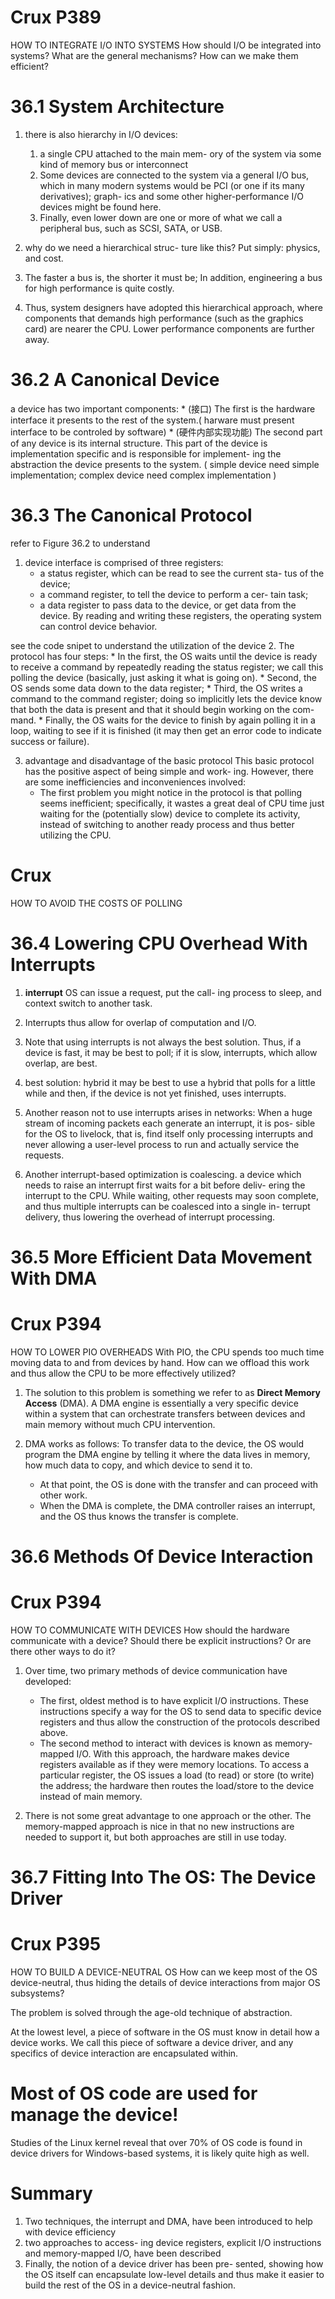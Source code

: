 # Crux P389
HOW TO INTEGRATE I/O INTO SYSTEMS
How should I/O be integrated into systems? 
What are the general
mechanisms?
How can we make them efficient?


# 36.1 System Architecture
1. there is also hierarchy in I/O devices:
    1. a single CPU attached to the main mem- ory of the system via some kind of memory bus or interconnect
    2. Some devices are connected to the system via a general I/O bus, which in many modern systems would be PCI (or one if its many derivatives); graph- ics and some other higher-performance I/O devices might be found here.
    3. Finally, even lower down are one or more of what we call a peripheral bus, such as SCSI, SATA, or USB.

2. why do we need a hierarchical struc- ture like this? Put simply: 
    physics, and cost.

3. The faster a bus is, the shorter it must be; In addition, engineering a bus for high performance is quite costly.
    
4. Thus, system designers have adopted this hierarchical approach, where components that demands high performance (such as the graphics card) are nearer the CPU.  Lower performance components are further away.


# 36.2 A Canonical Device
a device has two important components:
    * (接口) The first is the hardware interface it presents to the rest of the system.( harware must present interface to be controled by software)
    * (硬件内部实现功能) The second part of any device is its internal structure. This part of the device is implementation specific and is responsible for implement- ing the abstraction the device presents to the system. ( simple device need simple implementation; complex device need complex implementation )


# 36.3 The Canonical Protocol
refer to Figure 36.2 to understand
1. device interface is comprised of three registers:
    * a status register, which can be read to see the current sta- tus of the device;
    * a command register, to tell the device to perform a cer- tain task;
    * a data register to pass data to the device, or get data from the device.
By reading and writing these registers, the operating system can control device behavior.


see the code snipet to understand the utilization of the device
2. The protocol has four steps:
    * In the first, the OS waits until the device is ready to receive a command by repeatedly reading the status register; we call this polling the device (basically, just asking it what is going on).
    * Second, the OS sends some data down to the data register; 
    * Third, the OS writes a command to the command register; doing so implicitly lets the device know that both the data is present and that it should begin working on the com- mand.
    * Finally, the OS waits for the device to finish by again polling it in a loop, waiting to see if it is finished (it may then get an error code to indicate success or failure).

3. advantage and disadvantage of the basic protocol
This basic protocol has the positive aspect of being simple and work- ing. However, there are some inefficiencies and inconveniences involved:
    * The first problem you might notice in the protocol is that polling seems inefficient; specifically, it wastes a great deal of CPU time just waiting for the (potentially slow) device to complete its activity, instead of switching to another ready process and thus better utilizing the CPU.


# Crux 
HOW TO AVOID THE COSTS OF POLLING


# 36.4 Lowering CPU Overhead With Interrupts
1. __interrupt__
OS can issue a request, put the call- ing process to sleep, and context switch to another task.

2. Interrupts thus allow for overlap of computation and I/O.

3. Note that using interrupts is not always the best solution.
Thus, if a device is fast, it may be best to poll; if it is slow, interrupts, which allow overlap, are best.

4. best solution: hybrid
it may be best to use a hybrid that polls for a little while and then, if the device is not yet finished, uses interrupts.

5. Another reason not to use interrupts arises in networks:
    When a huge stream of incoming packets each generate an interrupt, it is pos- sible for the OS to livelock, that is, find itself only processing interrupts and never allowing a user-level process to run and actually service the requests.

6. Another interrupt-based optimization is coalescing.
    a device which needs to raise an interrupt first waits for a bit before deliv- ering the interrupt to the CPU. While waiting, other requests may soon complete, and thus multiple interrupts can be coalesced into a single in- terrupt delivery, thus lowering the overhead of interrupt processing.


# 36.5 More Efficient Data Movement With DMA
# Crux P394 
HOW TO LOWER PIO OVERHEADS
With PIO, the CPU spends too much time moving data to and from devices by hand. 
How can we offload this work and thus allow the CPU to be more effectively utilized?

1. The solution to this problem is something we refer to as __Direct Memory Access__ (DMA). A DMA engine is essentially a very specific device within a system that can orchestrate transfers between devices and main memory without much CPU intervention.

2. DMA works as follows:
    To transfer data to the device,  the OS would program the DMA engine by telling it where the data lives in memory, how much data to copy, and which device to send it to.
    * At that point, the OS is done with the transfer and can proceed with other work.
    * When the DMA is complete, the DMA controller raises an interrupt, and the OS thus knows the transfer is complete.


# 36.6 Methods Of Device Interaction
# Crux P394 
HOW TO COMMUNICATE WITH DEVICES
How should the hardware communicate with a device? 
Should there be explicit instructions? 
Or are there other ways to do it?

1. Over time, two primary methods of device communication have developed:
    * The first, oldest method is to have explicit I/O instructions.
These instructions specify a way for the OS to send data to specific device registers and thus allow the construction of the protocols described above.
    * The second method to interact with devices is known as memory- mapped I/O. With this approach, the hardware makes device registers available as if they were memory locations. To access a particular register, the OS issues a load (to read) or store (to write) the address; the hardware then routes the load/store to the device instead of main memory.

2. There is not some great advantage to one approach or the other. The memory-mapped approach is nice in that no new instructions are needed to support it, but both approaches are still in use today.


# 36.7 Fitting Into The OS: The Device Driver
# Crux P395
HOW TO BUILD A DEVICE-NEUTRAL OS
How can we keep most of the OS device-neutral, thus hiding the details of device interactions from major OS subsystems?

The problem is solved through the age-old technique of abstraction.

At the lowest level, a piece of software in the OS must know in detail how a device works. We call this piece of software a device driver, and any specifics of device interaction are encapsulated within.


# Most of OS code are used for manage the device!
Studies of the Linux kernel reveal that over 70% of OS code is found in device drivers 
for Windows-based systems, it is likely quite high as well.


# Summary
1. Two techniques, the interrupt and DMA, have been introduced to help with device efficiency
2. two approaches to access- ing device registers, explicit I/O instructions and memory-mapped I/O, have been described
3. Finally, the notion of a device driver has been pre- sented, showing how the OS itself can encapsulate low-level details and thus make it easier to build the rest of the OS in a device-neutral fashion.
